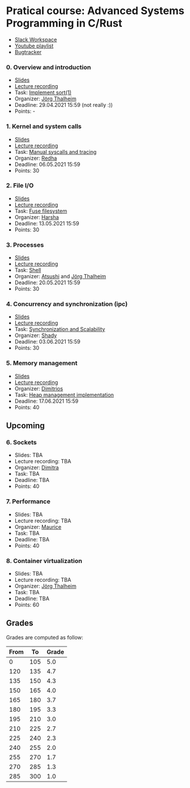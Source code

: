 # Pratical course: Advanced Systems Programming in C/Rust

- [Slack Workspace](https://ls1-courses-tum.slack.com)
- [Youtube playlist](https://www.youtube.com/playlist?list=PLfKm1-FQibbAdPAHgK5Pv8LNRr0o4vou7)
- [Bugtracker](https://github.com/ls1-sys-prog-course/docs/issues)

### 0. Overview and introduction

- [Slides](slides/01-introduction.pdf)
- [Lecture recording](https://www.youtube.com/watch?v=PXwlzMTT0VA&list=PLfKm1-FQibbAdPAHgK5Pv8LNRr0o4vou7&index=2)
- Task: [Implement sort(1)](https://github.com/ls1-sys-prog-course/task0-sort)
- Organizer: [Jörg Thalheim](https://github.com/Mic92)
- Deadline: 29.04.2021 15:59 (not really :))
- Points: -

### 1. Kernel and system calls

- [Slides](slides/task1.pdf)
- [Lecture recording](https://youtu.be/qO33G1od3Xo)
- Task: [Manual syscalls and tracing](https://github.com/ls1-sys-prog-course/task1-syscalls)
- Organizer: [Redha](https://github.com/rgouicem)
- Deadline: 06.05.2021 15:59
- Points: 30

### 2. File I/O

- [Slides](slides/02-files.pdf)
- [Lecture recording](https://youtu.be/wDPH8DYZwCg)
- Task: [Fuse filesystem](https://github.com/ls1-sys-prog-course/task2-fileio)
- Organizer: [Harsha](https://github.com/harshanavkis)
- Deadline: 13.05.2021 15:59
- Points: 30

### 3. Processes

- [Slides](slides/03-processes.pdf)
- [Lecture recording](https://youtu.be/yDALtSjlK-M)
- Task: [Shell](https://github.com/ls1-sys-prog-course/task3-processes)
- Organizer: [Atsushi](https://github.com/AtsushiKoshiba) and [Jörg Thalheim](https://github.com/Mic92)
- Deadline: 20.05.2021 15:59
- Points: 30

### 4. Concurrency and synchronization (ipc)

- [Slides](slides/04-concurrency.pdf)
- [Lecture recording](https://youtu.be/Bj-1pFh8Bck)
- Task: [Synchronization and Scalability](https://github.com/ls1-sys-prog-course/task4-concurrency)
- Organizer: [Shady](https://github.com/shadyalaa)
- Deadline: 03.06.2021 15:59
- Points: 30

### 5. Memory management

- [Slides](slides/05-memory_management.pdf)
- [Lecture recording](https://youtu.be/1LxVzohqRx0)
- Organizer: [Dimitrios](https://github.com/dimstav23)
- Task: [Heap management implementation](https://github.com/ls1-sys-prog-course/task5-memory)
- Deadline: 17.06.2021 15:59
- Points: 40

## Upcoming
### 6. Sockets

- Slides: TBA
- Lecture recording: TBA
- Organizer: [Dimitra](https://github.com/dgiantsidi)
- Task: TBA
- Deadline: TBA
- Points: 40

### 7. Performance

- Slides: TBA
- Lecture recording: TBA
- Organizer: [Maurice](https://github.com/mbailleu)
- Task: TBA
- Deadline: TBA
- Points: 40

### 8. Container virtualization

- Slides: TBA
- Lecture recording: TBA
- Organizer: [Jörg Thalheim](https://github.com/Mic92)
- Task: TBA
- Deadline: TBA
- Points: 60

## Grades

Grades are computed as follow:

|From| To|Grade|
|----|---|-----|
|0   |105| 5.0 |
|120 |135| 4.7 |
|135 |150| 4.3 |
|150 |165| 4.0 |
|165 |180| 3.7 |
|180 |195| 3.3 |
|195 |210| 3.0 |
|210 |225| 2.7 |
|225 |240| 2.3 |
|240 |255| 2.0 |
|255 |270| 1.7 |
|270 |285| 1.3 |
|285 |300| 1.0 |
